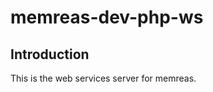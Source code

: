 memreas-dev-php-ws
=======================

Introduction
------------
This is the web services server for memreas.